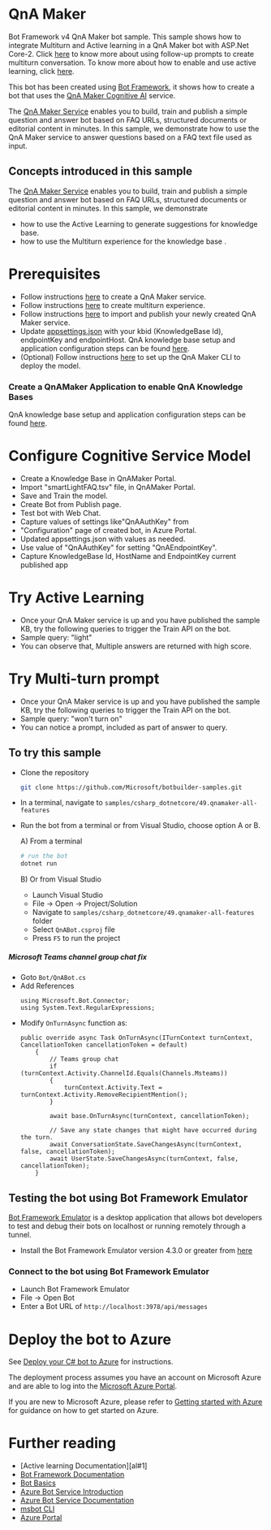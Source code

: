 # QnA Maker

Bot Framework v4 QnA Maker bot sample. This sample shows how to integrate Multiturn and Active learning in a QnA Maker bot with ASP.Net Core-2. Click [here][72] to know more about using follow-up prompts to create multiturn conversation. To know more about how to enable and use active learning, click [here][71].

This bot has been created using [Bot Framework](https://dev.botframework.com), it shows how to create a bot that uses the [QnA Maker Cognitive AI](https://www.qnamaker.ai) service.

The [QnA Maker Service](https://www.qnamaker.ai) enables you to build, train and publish a simple question and answer bot based on FAQ URLs, structured documents or editorial content in minutes. In this sample, we demonstrate how to use the QnA Maker service to answer questions based on a FAQ text file used as input.

## Concepts introduced in this sample
The [QnA Maker Service][7] enables you to build, train and publish a simple question and answer bot based on FAQ URLs, structured documents or editorial content in minutes.
In this sample, we demonstrate 
- how to use the Active Learning to generate suggestions for knowledge base.
- how to use the Multiturn experience for the knowledge base .

# Prerequisites
- Follow instructions [here](https://docs.microsoft.com/en-us/azure/cognitive-services/qnamaker/how-to/set-up-qnamaker-service-azure) to create a QnA Maker service.
- Follow instructions [here](https://docs.microsoft.com/en-us/azure/cognitive-services/qnamaker/how-to/multiturn-conversation) to create multiturn experience.
- Follow instructions [here](https://docs.microsoft.com/en-us/azure/cognitive-services/qnamaker/quickstarts/create-publish-knowledge-base) to import and publish your newly created QnA Maker service.
- Update [appsettings.json](appsettings.json) with your kbid (KnowledgeBase Id), endpointKey and endpointHost. QnA knowledge base setup and application configuration steps can be found [here](https://aka.ms/qna-instructions).
- (Optional) Follow instructions [here](https://github.com/Microsoft/botbuilder-tools/tree/master/packages/QnAMaker) to set up the
QnA Maker CLI to deploy the model.


### Create a QnAMaker Application to enable QnA Knowledge Bases

QnA knowledge base setup and application configuration steps can be found [here](https://aka.ms/qna-instructions).

# Configure Cognitive Service Model
- Create a Knowledge Base in QnAMaker Portal.
- Import "smartLightFAQ.tsv" file, in QnAMaker Portal.
- Save and Train the model.
- Create Bot from Publish page.
- Test bot with Web Chat.
- Capture values of settings like"QnAAuthKey" from 
- "Configuration" page of created bot, in Azure Portal.
- Updated appsettings.json with values as needed.
- Use value of "QnAAuthKey" for setting "QnAEndpointKey".
- Capture KnowledgeBase Id, HostName and EndpointKey current published app 

# Try Active Learning
- Once your QnA Maker service is up and you have published the sample KB, try the following queries to trigger the Train API on the bot.
- Sample query: "light"
- You can observe that, Multiple answers are returned with high score.

# Try Multi-turn prompt
- Once your QnA Maker service is up and you have published the sample KB, try the following queries to trigger the Train API on the bot.
- Sample query: "won't turn on"
- You can notice a prompt, included as part of  answer to query.

## To try this sample

- Clone the repository

    ```bash
    git clone https://github.com/Microsoft/botbuilder-samples.git
    ```

- In a terminal, navigate to `samples/csharp_dotnetcore/49.qnamaker-all-features`
- Run the bot from a terminal or from Visual Studio, choose option A or B.

  A) From a terminal

  ```bash
  # run the bot
  dotnet run
  ```

  B) Or from Visual Studio

  - Launch Visual Studio
  - File -> Open -> Project/Solution
  - Navigate to `samples/csharp_dotnetcore/49.qnamaker-all-features` folder
  - Select `QnABot.csproj` file
  - Press `F5` to run the project

##### Microsoft Teams channel group chat fix
- Goto `Bot/QnABot.cs`
- Add References
    ~~~
    using Microsoft.Bot.Connector;
    using System.Text.RegularExpressions;
    ~~~
- Modify `OnTurnAsync` function as:
    ~~~
    public override async Task OnTurnAsync(ITurnContext turnContext, CancellationToken cancellationToken = default)
        {
            // Teams group chat
            if (turnContext.Activity.ChannelId.Equals(Channels.Msteams))
            {
                turnContext.Activity.Text = turnContext.Activity.RemoveRecipientMention();
            }
            
            await base.OnTurnAsync(turnContext, cancellationToken);

            // Save any state changes that might have occurred during the turn.
            await ConversationState.SaveChangesAsync(turnContext, false, cancellationToken);
            await UserState.SaveChangesAsync(turnContext, false, cancellationToken);
        }
    ~~~

## Testing the bot using Bot Framework Emulator

[Bot Framework Emulator](https://github.com/microsoft/botframework-emulator) is a desktop application that allows bot developers to test and debug their bots on localhost or running remotely through a tunnel.

- Install the Bot Framework Emulator version 4.3.0 or greater from [here](https://github.com/Microsoft/BotFramework-Emulator/releases)

### Connect to the bot using Bot Framework Emulator

- Launch Bot Framework Emulator
- File -> Open Bot
- Enter a Bot URL of `http://localhost:3978/api/messages`

# Deploy the bot to Azure
See [Deploy your C# bot to Azure][50] for instructions.

The deployment process assumes you have an account on Microsoft Azure and are able to log into the [Microsoft Azure Portal][60].

If you are new to Microsoft Azure, please refer to [Getting started with Azure][70] for guidance on how to get started on Azure.

# Further reading
* [Active learning Documentation][al#1]
* [Bot Framework Documentation][80]
* [Bot Basics][90]
* [Azure Bot Service Introduction][100]
* [Azure Bot Service Documentation][110]
* [msbot CLI][130]
* [Azure Portal][140]

[1]: https://dev.botframework.com
[2]: https://docs.microsoft.com/en-us/visualstudio/releasenotes/vs2017-relnotes
[3]: https://dotnet.microsoft.com/download/dotnet-core/3.1
[4]: https://docs.microsoft.com/en-us/azure/bot-service/bot-service-overview-introduction?view=azure-bot-service-4.0
[5]: https://github.com/microsoft/botframework-emulator
[6]: https://aka.ms/botframeworkemulator
[7]: https://www.qnamaker.ai

[50]: https://docs.microsoft.com/en-us/azure/bot-service/bot-builder-howto-deploy-azure?view=azure-bot-service-4.0
[60]: https://portal.azure.com
[70]: https://azure.microsoft.com/get-started/
[80]: https://docs.botframework.com
[90]: https://docs.microsoft.com/en-us/azure/bot-service/bot-builder-basics?view=azure-bot-service-4.0
[100]: https://docs.microsoft.com/en-us/azure/bot-service/bot-service-overview-introduction?view=azure-bot-service-4.0
[110]: https://docs.microsoft.com/en-us/azure/bot-service/?view=azure-bot-service-4.0
[120]: https://docs.microsoft.com/en-us/cli/azure/?view=azure-cli-latest
[130]: https://github.com/Microsoft/botbuilder-tools/tree/master/packages/MSBot
[140]: https://portal.azure.com
[150]: https://www.luis.ai

[71]: https://docs.microsoft.com/en-us/azure/cognitive-services/qnamaker/how-to/improve-knowledge-base
[72]: https://docs.microsoft.com/en-us/azure/cognitive-services/qnamaker/how-to/multiturn-conversation
